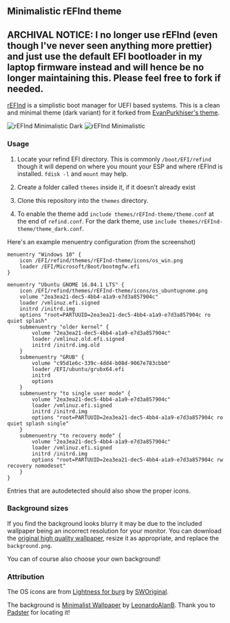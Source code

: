 ## Minimalistic rEFInd theme

## ARCHIVAL NOTICE: I no longer use rEFInd (even though I've never seen anything more prettier) and just use the default EFI bootloader in my laptop firmware instead and will hence be no longer maintaining this. Please feel free to fork if needed.

[rEFInd](http://www.rodsbooks.com/refind/) is a simplistic boot manager for UEFI
based systems. This is a clean and minimal theme (dark variant) for it forked from [EvanPurkhiser's theme](https://github.com/EvanPurkhiser/rEFInd-minimal).

![rEFInd Minimalistic Dark](screenshot_001.png)
![rEFInd Minimalistic](screenshot_002.png)

### Usage

 1. Locate your refind EFI directory. This is commonly `/boot/EFI/refind`
    though it will depend on where you mount your ESP and where rEFInd is
    installed. `fdisk -l` and `mount` may help.

 2. Create a folder called `themes` inside it, if it doesn't already exist

 3. Clone this repository into the `themes` directory.

 4. To enable the theme add `include themes/rEFInd-theme/theme.conf` at the end of
    `refind.conf`. For the dark theme, use `include themes/rEFInd-theme/theme_dark.conf`.

Here's an example menuentry configuration (from the screenshot)

```nginx
menuentry "Windows 10" {
	icon /EFI/refind/themes/rEFInd-theme/icons/os_win.png
	loader /EFI/Microsoft/Boot/bootmgfw.efi
}

menuentry "Ubuntu GNOME 16.04.1 LTS" {
	icon /EFI/refind/themes/rEFInd-theme/icons/os_ubuntugnome.png
	volume "2ea3ea21-dec5-4bb4-a1a9-e7d3a857904c"
	loader /vmlinuz.efi.signed
	initrd /initrd.img
	options "root=PARTUUID=2ea3ea21-dec5-4bb4-a1a9-e7d3a857904c ro quiet splash"
	submenuentry "older kernel" {
		volume "2ea3ea21-dec5-4bb4-a1a9-e7d3a857904c"
		loader /vmlinuz.old.efi.signed
		initrd /initrd.img.old
	}
	submenuentry "GRUB" {
		volume "c95d1e6c-339c-4dd4-b08d-9067e783cbb0"
		loader /EFI/ubuntu/grubx64.efi
		initrd
		options
	}
	submenuentry "to single user mode" {
		volume "2ea3ea21-dec5-4bb4-a1a9-e7d3a857904c"
		loader /vmlinuz.efi.signed
		initrd /initrd.img
		options "root=PARTUUID=2ea3ea21-dec5-4bb4-a1a9-e7d3a857904c ro quiet splash single"
	}
	submenuentry "to recovery mode" {
		volume "2ea3ea21-dec5-4bb4-a1a9-e7d3a857904c"
		loader /vmlinuz.efi.signed
		initrd /initrd.img
		options "root=PARTUUID=2ea3ea21-dec5-4bb4-a1a9-e7d3a857904c rw recovery nomodeset"
	}
}
```

Entries that are autodetected should also show the proper icons.

### Background sizes

If you find the background looks blurry it may be due to the included wallpaper
being an incorrect resolution for your monitor. You can download the [original
high quality wallpaper][wallpaper], resize it as appropriate, and replace the
`background.png`.

You can of course also choose your own background!

### Attribution

The OS icons are from [Lightness for burg][icons] by [SWOriginal][icon-author].

The background is [Minimalist Wallpaper][wallpaper] by
[LeonardoAIanB][wallpaper-author]. Thank you to [Padster][padster] for locating
it!

[icons]: http://sworiginal.deviantart.com/art/Lightness-for-burg-181461810
[icon-author]: http://sworiginal.deviantart.com/

[padster]: https://github.com/theRealPadster
[wallpaper]: http://leonardoalanb.deviantart.com/art/Minimalist-wallpaper-295519786
[wallpaper-author]: http://leonardoalanb.deviantart.com/
